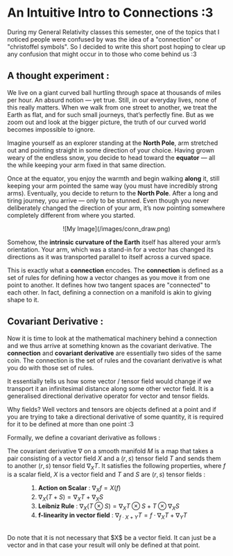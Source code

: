 # An Intuitive Intro to Connections :3

During my General Relativity classes this semester, one of the topics that I noticed people were confused by was the idea of a "connection" or "christoffel symbols". So I decided to write this short post hoping to clear up any confusion that might occur in to those who come behind us :3

## A thought experiment :

We live on a giant curved ball hurtling through space at thousands of miles per hour. An absurd notion — yet true. Still, in our everyday lives, none of this really matters. When we walk from one street to another, we treat the Earth as flat, and for such small journeys, that’s perfectly fine. But as we zoom out and look at the bigger picture, the truth of our curved world becomes impossible to ignore.

Imagine yourself as an explorer standing at the **North Pole**, arm stretched out and pointing straight in some direction of your choice. Having grown weary of the endless snow, you decide to head toward the **equator** — all the while keeping your arm fixed in that same direction.

Once at the equator, you enjoy the warmth and begin walking **along** it, still keeping your arm pointed the same way (you must have incredibly strong arms). Eventually, you decide to return to the **North Pole**. After a long and tiring journey, you arrive — only to be stunned. Even though you never deliberately changed the direction of your arm, it’s now pointing somewhere completely different from where you started.

<center>
![My Image](/images/conn_draw.png)
</center>

Somehow, the **intrinsic curvature of the Earth** itself has altered your arm’s orientation. Your arm, which was a stand-in for a vector has changed its directions as it was transported parallel to itself across a curved space. 

This is exactly what a **connection** encodes. The **connection** is defined as a set of rules for defining how a vector changes as you move it from one point to another. It defines how two tangent spaces are "connected" to each other. In fact, defining a connection on a manifold is akin to giving shape to it.

## Covariant Derivative :

Now it is time to look at the mathematical machinery behind a connection and we thus arrive at something known as the covariant derivative. The **connection** and **covariant derivative** are essentially two sides of the same coin. The connection is the set of rules and the covariant derivative is what you do with those set of rules.

It essentially tells us how some vector / tensor field  would change if we transport it an infinitesimal distance along some other vector field. It is a generalised directional derivative operator for vector and tensor fields.  

Why fields? Well vectors  and tensors are objects defined at  a point and if you are trying to take a directional derivative of some quantity, it is required for it to be defined at more than one point :3

Formally, we define a covariant derivative as follows :

The covariant derivative $\nabla$ on a smooth manifold $M$ is a map that takes a pair consisting of a vector field $X$ and a $(r,s)$ tensor field $T$ and sends them to another $(r,s)$ tensor field $\nabla _{X} T$. It satisfies the following properties, where $f$ is a scalar field, $X$ is a vector field and $T$ and $S$ are $(r,s)$ tensor fields :

<div style="margin-left: 2rem; padding-left: 1rem;">
  
  1.  **Action on Scalar** : $\nabla _{X} f =  X(f)$
  2. $\nabla _X(T+S) = \nabla _{X} T + \nabla _{X}S$
  3. **Leibniz Rule** :  $\nabla _X (T  \otimes S) = \nabla _X T \otimes S + T \otimes \nabla _X S$
  4. **f-linearity in vector field** : $\nabla _{f \cdot X + Y} T = f \cdot \nabla _X T + \nabla _Y T$

</div>

<br>
Do note that it is not necessary that $X$ be a vector field. It can just be a vector and in that case your result will only be defined at that point.
